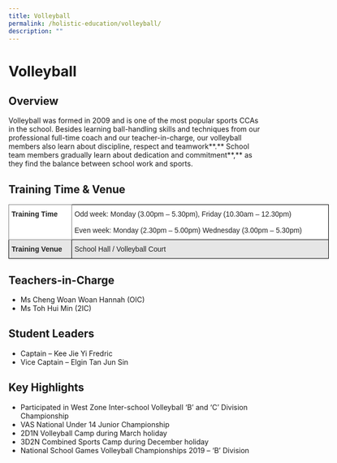 ```yaml
---
title: Volleyball
permalink: /holistic-education/volleyball/
description: ""
---
```

# Volleyball


## Overview 


Volleyball was formed in 2009 and is one of the most popular sports CCAs in the school. Besides learning ball-handling skills and techniques from our professional full-time coach and our teacher-in-charge, our volleyball members also learn about discipline, respect and teamwork**.** School team members gradually learn about dedication and commitment**,** as they find the balance between school work and sports.

## Training Time & Venue


<style type="text/css">
.tg  {border-collapse:collapse;border-spacing:0;}
.tg td{border-color:black;border-style:solid;border-width:1px;font-family:Arial, sans-serif;font-size:14px;
  overflow:hidden;padding:10px 5px;word-break:normal;}
.tg th{border-color:black;border-style:solid;border-width:1px;font-family:Arial, sans-serif;font-size:14px;
  font-weight:normal;overflow:hidden;padding:10px 5px;word-break:normal;}
.tg .tg-h5mn{background-color:#E6E6E6;color:#222;text-align:left;vertical-align:middle}
.tg .tg-0f6e{background-color:#FFF;border-color:inherit;color:#222;font-weight:bold;text-align:left;vertical-align:top}
.tg .tg-tsok{background-color:#FFF;color:#222;text-align:left;vertical-align:top}
.tg .tg-rs0e{background-color:#E6E6E6;color:#222;font-weight:bold;text-align:left;vertical-align:top}
</style>
<table class="tg" style="undefined;table-layout: fixed; width: 631px">
<colgroup>
<col style="width: 124.2px">
<col style="width: 507.2px">
</colgroup>
<thead>
  <tr>
    <th class="tg-0f6e"><span style="font-weight:bold">Training Time</span></th>
    <th class="tg-tsok">Odd week: Monday (3.00pm – 5.30pm), Friday (10.30am – 12.30pm)<br><br>Even week: Monday (2.30pm – 5.00pm) Wednesday (3.00pm – 5.30pm)</th>
  </tr>
</thead>
<tbody>
  <tr>
    <td class="tg-rs0e"><span style="font-weight:bold">Training Venue</span></td>
    <td class="tg-h5mn">School Hall / Volleyball Court</td>
  </tr>
</tbody>
</table>

## Teachers-in-Charge


*   Ms Cheng Woan Woan Hannah (OIC)
*   Ms Toh Hui Min (2IC)

## Student Leaders


*   Captain – Kee Jie Yi Fredric
*   Vice Captain – Elgin Tan Jun Sin

## Key Highlights


*   Participated in West Zone Inter-school Volleyball ‘B’ and ‘C’ Division Championship
*   VAS National Under 14 Junior Championship
*   2D1N Volleyball Camp during March holiday
*   3D2N Combined Sports Camp during December holiday
*   National School Games Volleyball Championships 2019 – ‘B’ Division